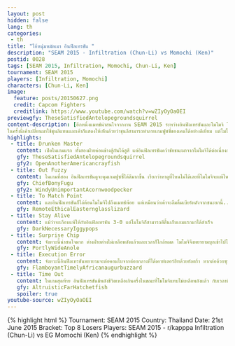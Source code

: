 ```yaml
---
layout: post
hidden: false
lang: th
categories:
 - th
title: "ไอ้หนุ่มหมัดเมา อินฟิลเทรชัน "
description: "SEAM 2015 - Infiltration (Chun-Li) vs Momochi (Ken)"
postid: 0028
tags: [SEAM 2015, Infiltration, Momochi, Chun-Li, Ken]
tournament: SEAM 2015
players: [Infiltration, Momochi]
characters: [Chun-Li, Ken]
image:
  feature: posts/20150627.png
  credit: Capcom Fighters
  creditlink: https://www.youtube.com/watch?v=wZIyOyOaOEI
previewgfy: TheseSatisfiedAntelopegroundsquirrel
content-description: [อีกหนึ่งแมทช์น่าสนใจจากงาน SEAM 2015 ระหว่างอินฟิลเทรชันและโมโมจิ โดยคู่นี้เพิ่งเจอกันไปในงาน Stunfest ซึ่งอินฟิลเทนชันเลือกเล่นดีคาพรีและแพ้ให้กับโมโมจิ 
ในครั้งนี้เค้าเปลี่ยนมาใช้ชุนลีแทนและเค้าก็แสดงให้เห็นด้วยว่าชุนลีสามารถทำลายเกมฟูซซี่ของเคนได้อย่างดีเยี่ยม แต่โมโมจิก็ไม่ยอมแพ้ง่ายๆ โต้กลับกันไปมาแบบไม่มีใครยอมใครตลอดการแข่งขัน ]
highlights:
 - title: Drunken Master
   content: เปิดในเกมแรก ทั้งสองฝ่ายค่อนข้างสู้กันได้สูสี แต่อินฟิลเทรชันคว้าชัยชนะมาจากโมโมจิได้ต่อเนื่องกันสองยก พร้อมกับยกเบียร์ขึ้นมาดื่มหลังจากชนะด้วย หรือนี่คือเคล็ดลับในการต่อสู้กับโมโมจิ!
   gfy: TheseSatisfiedAntelopegroundsquirrel
   gfy2: OpenAnotherAmericancrayfish
 - title: Out Fuzzy
   content: ในเกมที่สอง อินฟิลเทรชันดูจะคุมเกมฟูซซี่ได้ดีมากขึ้น เรียกว่าหาดูที่ไหนไม่ได้เลยที่โมโมจิจะแพ้ในการต่อสู้ด้วยฟูซซี่ขนาดนี้
   gfy: ChiefBonyFugu
   gfy2: WindyUnimportantAcornwoodpecker
 - title: To Match Point
   content: และอินฟิลเทรชันก็ไล่ต้อนโมโมจิไปถึงแมทช์พ้อย แต่เหมือนว่าเค้าจะลืมดื่มเบียร์หลังจากชนะยกนี้...
   gfy: RemoteEthicalEasternglasslizard
 - title: Stay Alive
   content: แม้ว่าจะเกือบแพ้ให้กับอินฟิลเทรชัน 3-0 แต่โมโมจิก็สามารถตีตื้นเก็บเกมแรกมาได้สำเร็จ
   gfy: DarkNecessaryIggypops
 - title: Surprise Chip
   content: จังหวะนี้น่าสนใจมาก ต่างฝ่ายต่างไม่เหลือพลังแล้วและเวลาก็ใกล้หมด โมโมจิจึงพยายามบุกเข้าไปโจมตีอินฟิลเทรชัน แต่กลับถูกโจมตีด้วย Ex สปินนิ่งเบิร์ดคิกในระยะแปลกๆ ซึ่งแม้ว่าโมโมจิจะป้องกันแต่ก็มีพลังชีวิตไม่พอแล้ว
   gfy: PortlyWideAnole
 - title: Execution Error
   content: จังหวะนี้อินฟิลเทรชันพยายามจะต่อคอมโบจากต่อยกลางที่ได้เคาท์เตอร์ฮิทด้วยอัลตร้า หากต่อด้วยซุปเปอร์น่าจะคอมโบได้ง่ายกว่านี้ แต่เค้าคงอยากจะเก็บมิเตอร์ไว้สู้ต่อ ทำให้โมโมจิตีกลับมาได้เป็น 2-2
   gfy: FlamboyantTimelyAfricanaugurbuzzard
 - title: Time Out
   content: ในเกมสุดท้าย อินฟิลเทรชันมีพลังชีวิตเหลือเกินครึ่งในขณะที่โมโมจิแทบไม่เหลือพลังแล้ว กับเวลาที่เหลือไม่ถึง 15 วินาที แต่อินฟิลเทรชันแอนติแอร์พลาดทำให้โดนโจมตีไปเต็มๆหนึ่งคอมโบ เค้าใช้เรดโฟกัสเพื่อหนีออกจากมิกซ์อัพ แต่พลาดโดนโชริวเคนไปอีกหนึ่งที่ ก่อนที่จะพยายามหนีออกไปอีกฟาก แต่ด้วยความเชื่องช้าในการกระโดดของชุนลีที่ลงมาโดนฮาโดเคนพอดิบพอดี ทำให้โมโมจิชิงเอาชัยชนะไปแทน
   gfy: AltruisticFarHatchetfish
   spoiler: true
youtube-source: wZIyOyOaOEI
---
```


{% highlight html %}
Tournament: SEAM 2015
Country: Thailand
Date: 21st June 2015
Bracket: Top 8 Losers
Players: SEAM 2015 - r/kapppa Infiltration (Chun-Li) vs EG Momochi (Ken)
{% endhighlight %}